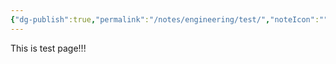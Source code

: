 ```yaml
---
{"dg-publish":true,"permalink":"/notes/engineering/test/","noteIcon":"","created":"2024-12-18T01:07:03.548+09:00"}
---
```


This is test page!!!